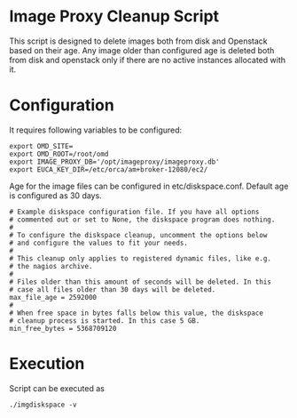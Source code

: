 # Image Proxy Cleanup Script

This script is designed to delete images both from disk and Openstack based on their age. Any image older than configured age is deleted both from disk and openstack only if there are no active instances allocated with it.

# Configuration 
It requires following variables to be configured:
```
export OMD_SITE=
export OMD_ROOT=/root/omd
export IMAGE_PROXY_DB='/opt/imageproxy/imageproxy.db'
export EUCA_KEY_DIR=/etc/orca/am+broker-12080/ec2/
```

Age for the image files can be configured in etc/diskspace.conf. Default age is configured as 30 days.
```
# Example diskspace configuration file. If you have all options
# commented out or set to None, the diskspace program does nothing.
#
# To configure the diskspace cleanup, uncomment the options below
# and configure the values to fit your needs.
#
# This cleanup only applies to registered dynamic files, like e.g.
# the nagios archive.
#
# Files older than this amount of seconds will be deleted. In this
# case all files older than 30 days will be deleted.
max_file_age = 2592000
#
# When free space in bytes falls below this value, the diskspace
# cleanup process is started. In this case 5 GB.
min_free_bytes = 5368709120
```

# Execution
Script can be executed as
```
./imgdiskspace -v
```
